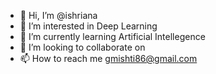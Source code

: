- 👋 Hi, I’m @ishriana
- 👀 I’m interested in Deep Learning
- 🌱 I’m currently learning Artificial Intellegence
- 💞️ I’m looking to collaborate on 
- 📫 How to reach me gmishti86@gmail.com

<!---
ishriana/ishriana is a ✨ special ✨ repository because its `README.md` (this file) appears on your GitHub profile.
You can click the Preview link to take a look at your changes.
--->
